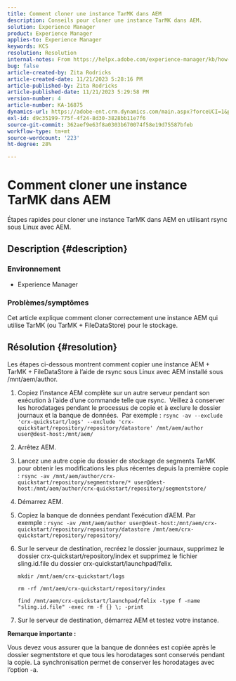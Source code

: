 ```yaml
---
title: Comment cloner une instance TarMK dans AEM
description: Conseils pour cloner une instance TarMK dans AEM.
solution: Experience Manager
product: Experience Manager
applies-to: Experience Manager
keywords: KCS
resolution: Resolution
internal-notes: From https://helpx.adobe.com/experience-manager/kb/how-to-clone-an-AEM-TarMK-instance-AEM.html
bug: false
article-created-by: Zita Rodricks
article-created-date: 11/21/2023 5:28:16 PM
article-published-by: Zita Rodricks
article-published-date: 11/21/2023 5:29:58 PM
version-number: 4
article-number: KA-16875
dynamics-url: https://adobe-ent.crm.dynamics.com/main.aspx?forceUCI=1&pagetype=entityrecord&etn=knowledgearticle&id=5cbc745a-9388-ee11-8179-6045bd006295
exl-id: d9c35199-775f-4f24-8d30-3828bb11e7f6
source-git-commit: 362aef9e63f8a0303b670074f58e19d75587bfeb
workflow-type: tm+mt
source-wordcount: '223'
ht-degree: 28%

---
```


# Comment cloner une instance TarMK dans AEM


Étapes rapides pour cloner une instance TarMK dans AEM en utilisant rsync sous Linux avec AEM.

## Description {#description}


### <b>Environnement</b>

- Experience Manager




### <b>Problèmes/symptômes</b>

Cet article explique comment cloner correctement une instance AEM qui utilise TarMK (ou TarMK + FileDataStore) pour le stockage.


## Résolution {#resolution}


Les étapes ci-dessous montrent comment copier une instance AEM + TarMK + FileDataStore à l’aide de rsync sous Linux avec AEM installé sous /mnt/aem/author.

1. Copiez l’instance AEM complète sur un autre serveur pendant son exécution à l’aide d’une commande telle que rsync.  Veillez à conserver les horodatages pendant le processus de copie et à exclure le dossier journaux et la banque de données.  Par exemple : `rsync -av --exclude 'crx-quickstart/logs' --exclude 'crx-quickstart/repository/repository/datastore' /mnt/aem/author user@dest-host:/mnt/aem/`
2. Arrêtez AEM.
3. Lancez une autre copie du dossier de stockage de segments TarMK pour obtenir les modifications les plus récentes depuis la première copie : `rsync -av /mnt/aem/author/crx-quickstart/repository/segmentstore/* user@dest-host:/mnt/aem/author/crx-quickstart/repository/segmentstore/`
4. Démarrez AEM.
5. Copiez la banque de données pendant l’exécution d’AEM. Par exemple : `rsync -av /mnt/aem/author user@dest-host:/mnt/aem/crx-quickstart/repository/repository/datastore /mnt/aem/crx-quickstart/repository/repository/`
6. Sur le serveur de destination, recréez le dossier journaux, supprimez le dossier crx-quickstart/repository/index et supprimez le fichier sling.id.file du dossier crx-quickstart/launchpad/felix.

   `mkdir /mnt/aem/crx-quickstart/logs`

   `rm -rf /mnt/aem/crx-quickstart/repository/index`

   `find /mnt/aem/crx-quickstart/launchpad/felix -type f -name "sling.id.file" -exec rm -f {} \; -print`
7. Sur le serveur de destination, démarrez AEM et testez votre instance.


<b>Remarque importante :</b>

Vous devez vous assurer que la banque de données est copiée après le dossier segmentstore et que tous les horodatages sont conservés pendant la copie. La synchronisation permet de conserver les horodatages avec l’option -a.
